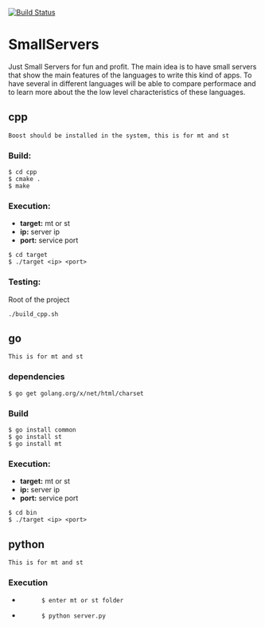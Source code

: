 
[![Build Status](https://travis-ci.org/lalanne/SmallServers.svg?branch=develop)](https://travis-ci.org/lalanne/SmallServers)

# SmallServers
Just Small Servers for fun  and profit. 
The main idea is to have small servers that show the main features of the languages to write this kind 
of apps. To have several in different languages will be able to compare performace and to learn more about 
the the low level characteristics of these languages.

## cpp
    Boost should be installed in the system, this is for mt and st
### Build:
```
$ cd cpp
$ cmake .
$ make
```
### Execution:
 - **target:** mt or st
 - **ip:** server ip
 - **port:** service port
```
$ cd target
$ ./target <ip> <port>
```
### Testing:
Root of the project
```
./build_cpp.sh
```
## go
    This is for mt and st
### dependencies
```
$ go get golang.org/x/net/html/charset
```
### Build
```
$ go install common
$ go install st
$ go install mt
```
### Execution:
 - **target:** mt or st
 - **ip:** server ip
 - **port:** service port
```
$ cd bin
$ ./target <ip> <port>
```
## python
    This is for mt and st
###     Execution
*           $ enter mt or st folder
*           $ python server.py
